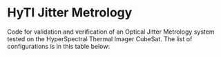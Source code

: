 # HyTI Jitter Metrology
Code for validation and verification of an Optical Jitter Metrology system tested on the HyperSpectral Thermal Imager CubeSat.
The list of configurations is in this table below: 
